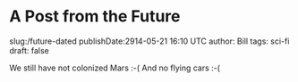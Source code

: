 A Post from the Future
============================
slug:/future-dated
publishDate:2914-05-21 16:10 UTC
author: Bill
tags: sci-fi
draft: false


We still have not colonized Mars :-( And no flying cars :-(
